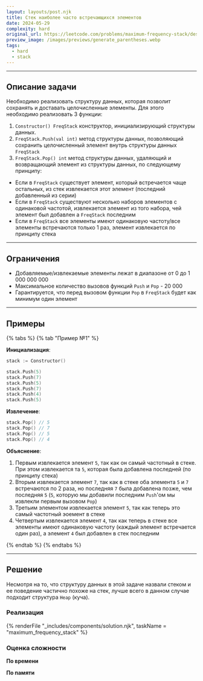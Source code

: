 ```yaml
---
layout: layouts/post.njk
title: Стек наиболее часто встречающихся элементов
date: 2024-05-29
complexity: hard
original_url: https://leetcode.com/problems/maximum-frequency-stack/description/
preview_image: /images/previews/generate_parentheses.webp
tags:
  - hard
  - stack
---
```

---

## Описание задачи

Необходимо реализовать структуру данных, которая позволит сохранять и доставать целочисленные элементы.
Для этого необходимо реализовать 3 функции:

1. `Constructor() FreqStack` конструктор, инициализирующий структуры данных.
2. `FreqStack.Push(val int)` метод структуры данных, позволяющий сохранить целочисленный элемент внутрь структуры
   данных `FreqStack`
3. `FreqStack.Pop() int` метод структуры данных, удаляющий и возвращающий элемент из структуры данных, по следующему
   принципу:

- Если в `FreqStack` существует элемент, который встречается чаще остальных, из стек извлекается этот элемент (последний
  добавленный из серии)
- Если в `FreqStack` существуют несколько наборов элементов с одинаковой частотой, извлекается элемент из того набора,
  чей элемент был добавлен а `FreqStack` последним
- Если в `FreqStack` все элементы имеют одинаковую частоту/все элементы встречаются только 1 раз, элемент извлекается по
  принципу стека

---

## Ограничения

- Добавляемые/извлекаемые элементы лежат в диапазоне от 0 до 1 000 000 000
- Максимальное количество вызовов функций `Push` и `Pop` - 20 000
- Гарантируется, что перед вызовом функции `Pop` в `FreqStack` будет как минимум один элемент

---

## Примеры

{% tabs %}
{% tab "Пример №1" %}

**Инициализация**:

```go
stack := Constructor()

stack.Push(5)
stack.Push(7)
stack.Push(5)
stack.Push(7)
stack.Push(4)
stack.Push(5)
```

**Извлечение**:

```go
stack.Pop() // 5
stack.Pop() // 7
stack.Pop() // 5
stack.Pop() // 4
```

**Объяснение**:

1. Первым извлекается элемент `5`, так как он самый частотный в стеке. При этом извлекается та `5`, которая была
   добавлена последней (по принципу стека)
2. Вторым извлекается элемент `7`, так как в стеке оба элемента `5` и `7` встречаются по 2 раза, но последняя `7` была
   добавлена позже, чем последняя `5` (`5`, которую мы добавили последним `Push`'ом мы извлекли первым вызовом `Pop`)
3. Третьим элементом извлекается элемент `5`, так как теперь это самый частотный эоемент в стеке
4. Четвертым извлекается элемент `4`, так как теперь в стеке все элементы имеют одинаковую частоту (каждый элемент
   встречается один раз), а элемент `4` был добавлен в стек последним

{% endtab %}
{% endtabs %}

---

## Решение

Несмотря на то, что структуру данных в этой задаче назвали стеком и ее поведение частично похоже на стек, лучше всего в
данном случае подходит структура `Heap` (куча).

### Реализация

{% renderFile "_includes/components/solution.njk", taskName = "maximum_frequency_stack" %}

### Оценка сложности

**По времени**

**По памяти**

